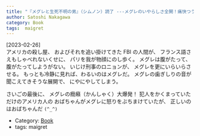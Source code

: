 ```yaml
---
title: "『メグレと生死不明の男』（シムノン）読了 ---メグレのいやらしさ全開！痛快つうかい `(^o^)`"
author: Satoshi Nakagawa
category: Book
tags:  maigret
---
```


[2023-02-26]  
 アメリカの殺し屋、
およびそれを追い掛けてきた FBI の人間が、
フランス語さえもしゃべれないくせに、
パリを我が物顔にのし歩く。
メグレは腹がたって、腹がたってしようがない。
いじけ刑事のロニョンが、
メグレを更にいらいらさせる。
もっとも冷静に見れば、わるいのはメグレだ。
メグレの歯ぎしりの音が聞こえてきそうな展開で、
にやにやしてしまう。

 さいごの最後に、
メグレの癇癪（かんしゃく）大爆発！
犯人をかくまっていただけのアメリカ人の
おばちゃんがメグレに怒りをぶちまけていたが、
正しいのはおばちゃんだ `(^_^)`

- Category: [Book](categories.html#Book)
- tags:  maigret
